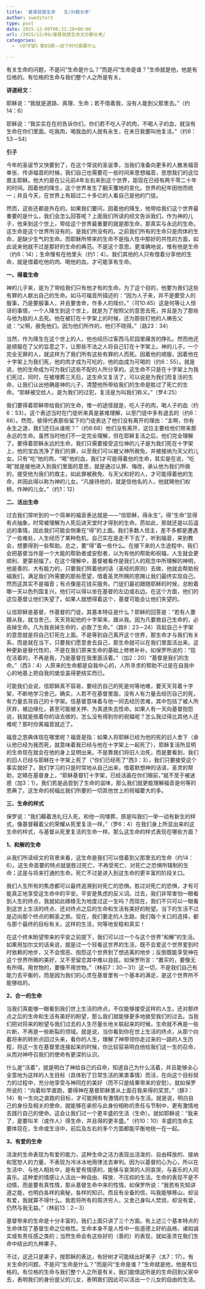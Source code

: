 ```yaml
---
title: '基督就是生命   文/孙毅长老'
author: sweditor3
type: post
date: 2015-12-09T06:31:28+00:00
url: /2015/12/09/基督就是生命文孙毅长老/
categories:
  - 《＠守望》第85期——这个时代需要什么

---
```

有关生命的问题，不是问&ldquo;生命是什么？&rdquo;而是问&ldquo;生命是谁？&rdquo;生命就是他，他是有位格的。有位格的生命与我们整个人之所是有关。 

<!--more-->

**讲道经文：** 

耶稣说：&ldquo;我就是道路、真理、生命；若不借着我，没有人能到父那里去。&rdquo;（约14：6）
	  
耶稣说：&ldquo;我实实在在的告诉你们，你们若不吃人子的肉，不喝人子的血，就没有生命在你们里面。吃我肉，喝我血的人就有永生，在末日我要叫他复活。&rdquo;（约6：53－54） 

**引子** 

今年的圣诞节又快要到了，在这个常说的圣诞季，当我们准备向更多的人散发福音单张、传讲福音的时候，我们自己也需要花一些时间来思想福音，思想我们的这位救主耶稣。他大约是在公元前4年左右来到这个世界，距现在已经有两千零二十年的时间。因着他的降生，这个世界发生了翻天覆地的变化。世界的纪年因他而统一；并且今天，在世界上有超过二十多亿的人看自己是他的门徒。 

然而，这些还都是外在的。如果我们要问，因着他的降生，他带给我们这个世界最重要的是什么，我们会怎么回答呢？上面我们所读的经文告诉我们，作为神的儿子，他来到这个世上，带给这个世界最重要的就是那生命，那真实与永远的生命。这生命是这个世界所没有的，是我们所没有的。之前我们所有的生命只是肉体的生命，是缺少生气的生命。而耶稣所带来的生命不是指人性中那好的共性的方面，如此说来他就不过是那好的生命的典范。不是这个意思。更准确地说，惟有他是生命（约6：14）；生命惟有在他里头（约1：4）。我们其他的人只有借着分享他的生命，就是借着吃他的肉、喝他的血，才可能享有生命。 

**一、得着生命** 

神的儿子来，是为了带给我们只有他才有的生命。为了这个目的，他要为我们这些有罪的人献出自己的生命。如马可福音所描述的：&ldquo;因为人子来，并不是要受人的服事，乃是要服事人，并且要舍命，作多人的赎价。&rdquo;（可10:45）这是何等让人惊讶的事情，一个人降生到这个世上，就是为了按照父的意思去死，并且是为了那些与他为敌的人去死。他在被钉在十字架上的时候，还为那些钉他的人祷告父说：&ldquo;父啊，赦免他们。因为他们所作的，他们不晓得。&rdquo;（路23：34） 

当然，作为降生在这个世上的人，他也经历过客西马尼园里痛苦的挣扎。然而他还是顺服在了父的旨意之下，让那些不法之人将自己钉在十字架上。神的儿子，一个完全无罪的人，就这样为了我们所有这些有罪的人而死。因着他的顺服，因着他在十字架上为我们死，他的肉才成为可吃的，他的血成为可喝的（约6：55）。就是说，他的生命成为可为我们这些不配的人所分享的。这生命不只是在十字架上为我们死过，同时，在被埋葬三天后，这生命又复活了，可以说是为我们而复活的生命，让我们认出他确是神的儿子，清楚他所带给我们的生命是胜过了死亡的生命。&ldquo;耶稣被交给人，是为我们的过犯，复活是为叫我们称义。&rdquo;（罗4:25） 

我们要得着耶稣带给我们的生命，惟一的途径就是，吃人子的肉，喝人子的血（约6：53）。这个表述当时在门徒听来真是甚难理解，以至门徒中多有退去的（约6：66）。然而，彼得代表那些留下的门徒表达了他们没有离开的理由：&ldquo;主啊，你有永生之道，我们还归从谁呢？&rdquo;（约6:68）他们没有离开，这位主要给他们带来那永远的生命。虽然当时他们不一定完全理解，但在耶稣复活之后，他们完全理解了。要得着耶稣永远的生命，我们只需要接受这位神的儿子是为我们死在十字架上，他的宝血洗净了我们的罪，以至我们可以被父神所赦免，并被接纳为天父的儿女。只有&ldquo;吃&rdquo;他的肉，&ldquo;喝&rdquo;他的血，我们才可能得着他的生命，其实是在说，&ldquo;吃喝&rdquo;就是接他进入到我们里面的意思，就是通过认罪、悔改，承认他为我们所做的，接受他为我们的救主，如此罪被赦免、与天父和好的人，才可能得着他的生命，并因此得以称为神的儿女。&ldquo;凡接待他的，就是信他名的人，他就赐他们权柄，作神的儿女。&rdquo;（约1：12） 

**二、活出生命** 

过去我们常听到的一个简单的福音表达就是&mdash;&mdash;&ldquo;信耶稣，得永生&rdquo;。得&ldquo;生命&rdquo;显得有点抽象，时常被理解为人死后进天堂时才得到的生命。苈如此，那就还是以后遥远的事情。因此我们可能会侧重在&ldquo;得&rdquo;的上面。我们多数人信主，差不多都是遭遇了一些难处，人生经历了某种危机，自己实在是走不下去了，听到福音，来到教会，想要得到一些帮助。总之，要&ldquo;得&rdquo;着一些什么。在接下来的人生途程中，我们会把基督当作是一个大能的帮助者或安慰者，以为有他的帮助和祝福，人生就会更顺利、更蒙祝福了。在这个理解中，基督被看作是我们人的观念中所理解的神明，他是善的、大有能力的，只要我们照着他的话（圣经的原则）去做，他就会帮助祝福我们，满足我们所需要的那些愿望，借着圣灵所赐的恩赐让我们最终实现自己。然而这其实不是福音；有点像是花钱买服务。门徒们最初跟随耶稣的时候，总盼着哪一天以色列国复兴，他们可以得以坐在基督的左边或右边。在这个方面，他们的这位基督让他们失望了。如果人就想得着这个，基督可能会让他们失望的。 

认信耶稣是基督，作基督的门徒，其基本特征是什么？耶稣的回答是：&ldquo;若有人要跟从我，就当舍己，天天背起他的十字架来，跟从我。因为凡要救自己生命的，必丧掉生命。凡为我丧掉生命的，必救了生命。&rdquo;（路9：23－24）背起自己十字架的意思就是将自己钉死在上面。不是等到自己离开这个世界，那生命才与我们有关系，而是就在当下，只要我们愿意舍去自己，那生命就可以在我们里面活出来。这种更新是替代性的，不是在我们原来生命的基础上修修补补。如保罗所说的：&ldquo;现在活着的，不再是我，乃是基督在我里面活着。&rdquo;（加2：20）&ldquo;基督是我们的生命。&rdquo;（西3：4）人原来的生命都是自我中心的，人所寻求的帮助不过是在自我中心的地基上把自我的堡垒盖得更结实而已。 

可能我们会说，信耶稣真不容易，要经历自己的死是何等地难，要天天背着十字架，不断地学习舍己。确实，人若不在基督里面，没有人有力量去经历自己的死，有力量去背自己的十字架。信基督意味着与他一同去经历苦难，其中包括了被人所厌弃，被边缘化，甚至可能被关押、为真道失去性命。如果人有一天向基督抱怨说，我就是按着你的话去做的，怎么没有得到你的祝福呢？怎么我过得比其他人还难呢？那时你离福音就近了。 

福音之恩典体现在哪里呢？福音是指：如果人将耶稣已经为他的死的旧人舍下（承认他已经为我而死，就意味着我已经与他在十字架上一起死了），耶稣复活所显明的生命现在就会在他的身上显明出来。不是靠我们将旧人治死，而是要看到，我们的旧人已经与耶稣在十字架上死了（&ldquo;你们已经死了&rdquo;西3：3），我们只要接受这个事实就好了。我们学习的只是时常地从自己出来，借着默想神的话语，圣灵的帮助，定睛在基督身上，&ldquo;耶稣基督钉十字架，已经活画在你们眼前，&rdquo;就不至于被迷惑（加3：1）。我们若是品尝到了生命的滋味，那么我们就更能理解福音是何等的恩典了。这生命的祝福比我们所要的一切其他世上的祝福要大的多。 

**三、生命的样式** 

保罗说：&ldquo;我们藉着洗礼归入死，和他一同埋葬，原是叫我们一举一动有新生的样式，像基督藉着父的荣耀从死里复活一样。&rdquo;（罗6：4）在我们身上所显出来的这生命的样式，与基督从死里复活的生命一样。那么这生命的样式表现在哪些方面？ 

**1、和解的生命** 

从我们所读经文的背景来看，这生命是我们可以借着到父那里去的生命（约14：6）。这生命首要的特点就是胜过死亡，不再受死亡、对死亡之恐惧所辖制的生命；这是与将来打通的生命。死亡不过是进入到这生命的更丰富的阶段关口。 

我们人生所有的焦虑都可以最终追溯到对死亡的恐惧。胜过对死亡的恐惧，才有可能真正地享受这生命中的平安。平安是焦虑的反义词。过去，我们非常害怕一眼看到人生的终点，我就如此碌碌无为地度过这一生吗？而现在，我们不只可以一眼看到这世上生活的终点、还对终点之后的生命和生活有美好的盼望。当下的生活不过是迈向那个终点的朝圣之旅。现在，我们要走的人生路，我们每个关口的选择，都与那个最终的目标有关。这样的生活，何等地安稳和真实！ 

在这个终末盼望带来的平安之前提下，我们可以过一个与这个世界&ldquo;和解&rdquo;的生活。如果用加尔文的话来说，就是过一个轻看这世界的生活，既不会爱这个世界爱到时时依赖的地步，又不会恨恶、抱怨这个世界到了想逃离的地步；反倒既能享受神在这个世界所赐的美好，又不至留恋其中难以自拔。如保罗所言：&ldquo;置买的，要像无有所得。用世物的，要像不用世物。&rdquo;（林前7：30－31）这一切，不是我们自己有能力去平衡的，而是因为我们的心灵在基督里有一个基本的满足，是这个世界所不能够给的。 

**2、合一的生命** 

当我们真能够一眼看到我们世上生活的终点，不仅能够接受这样的人生，还对那终点之后的生命和生活有美好的盼望，那么我们就能够更多地接受我们的过去。当我们把对将来的盼望与我们过去的人生尽量长地关联起来的时候，生命就不再是一些片断，不再是一些断裂的领域。就是说，当你看到你在世上生活的终点，从那个向着将来的转折点回过头来，看你的人生，理解了神带领你走过来的一路的人生历程，将这一生在基督里连接起来的时候，你比较容易明白他给我们这一生的召命，从而对神呼召我们的使命有更深的认识。 

什么是&ldquo;活着&rdquo;，就是明白了神给自己的召命，知道自己为什么活着，并且能够全心全意地为这样的人生目标（具体到了日常生活的某类事情）而活，在向这个目标努力的过程中，充分地享受与神同在的美好（而不只是结果带来的安慰）。就如保罗所说的：&ldquo;向着标竿直跑，要得神在基督耶稣里从上面召我来得的奖赏。&rdquo;（腓3：14）有一生向之直跑的目标，才可能拥有有激情的生命与生活。就是说，明白自己的身份及相关的使命，就能够在承担与此身份相称的责任与节制中，更有激情地去践行自己的使命。这会让我们过一个更丰盛的生活（生命）。就如耶稣说：&ldquo;我来了，是要叫羊（或作人）得生命，并且得的更丰盛。&rdquo;（约10：10）丰盛的生命主要体现在，生命或生活中，前后及左右的多个方面都能平衡地统一在一起。 

**3、有爱的生命** 

活泼的生命表现为有爱的能力，这种生命之活力表现出活泼的、自由释放的、接纳和宽恕人的力量，不表现为冷冰冰地用律法去审判。因为以基督的心为心，所以在生活中、与他人相处中，是有爱有情感的，能够与哀哭的人同哀哭，与喜乐的人同喜乐。这种爱的情感让人活出一种自由、释放、不压抑的生活。生命的表现不是不动情，而是要有真性情，那从基督生命中来的性情。如保罗所说：&ldquo;我若有先知讲道之能，也明白各样的奥秘，各样的知识。而且有全备的信，叫我能够移山，却没有爱，我就算不得什么。我若将所有的周济穷人，又舍己身叫人焚烧，却没有爱，仍然与我无益。&rdquo;（林前13：2－3） 

基督带来的生命是十分丰富的，我们上面只讲了三个方面。有上述三个基本特点的生命体现了基督生命之位格性。生命本身不是人性中一些道德上好的品格，诸如诚实或有责任感之类的；当然生命会有这些好的（善的）的表现，就如圣灵在我们生命中结出的九种果子。 

不过，这还只是果子，按耶稣的表达，有好树才可能结出好果子（太7：17）。有关生命的问题，不是问&ldquo;生命是什么？&rdquo;而是问&ldquo;生命是谁？&rdquo;生命就是他，他是有位格的。有位格的生命与我们整个人之所是有关。我们能借这所是的生命回到父家中去，表明我们的身份是父的儿女，表明我们因此可以活出一个儿女的自由的生活。